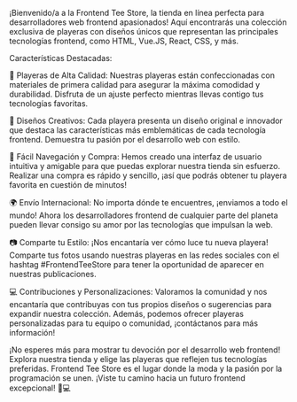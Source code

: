 ¡Bienvenido/a a la Frontend Tee Store, la tienda en línea perfecta para desarrolladores web frontend apasionados! Aquí encontrarás una colección exclusiva de playeras con diseños únicos que representan las principales tecnologías frontend, como HTML, Vue.JS, React, CSS, y más.

Características Destacadas:

👕 Playeras de Alta Calidad: Nuestras playeras están confeccionadas con materiales de primera calidad para asegurar la máxima comodidad y durabilidad. Disfruta de un ajuste perfecto mientras llevas contigo tus tecnologías favoritas.

🎨 Diseños Creativos: Cada playera presenta un diseño original e innovador que destaca las características más emblemáticas de cada tecnología frontend. Demuestra tu pasión por el desarrollo web con estilo.

🛒 Fácil Navegación y Compra: Hemos creado una interfaz de usuario intuitiva y amigable para que puedas explorar nuestra tienda sin esfuerzo. Realizar una compra es rápido y sencillo, ¡así que podrás obtener tu playera favorita en cuestión de minutos!

🌍 Envío Internacional: No importa dónde te encuentres, ¡enviamos a todo el mundo! Ahora los desarrolladores frontend de cualquier parte del planeta pueden llevar consigo su amor por las tecnologías que impulsan la web.

📷 Comparte tu Estilo: ¡Nos encantaría ver cómo luce tu nueva playera! Comparte tus fotos usando nuestras playeras en las redes sociales con el hashtag #FrontendTeeStore para tener la oportunidad de aparecer en nuestras publicaciones.

💻 Contribuciones y Personalizaciones: Valoramos la comunidad y nos encantaría que contribuyas con tus propios diseños o sugerencias para expandir nuestra colección. Además, podemos ofrecer playeras personalizadas para tu equipo o comunidad, ¡contáctanos para más información!

¡No esperes más para mostrar tu devoción por el desarrollo web frontend! Explora nuestra tienda y elige las playeras que reflejen tus tecnologías preferidas. Frontend Tee Store es el lugar donde la moda y la pasión por la programación se unen. ¡Viste tu camino hacia un futuro frontend excepcional! 👕💻
